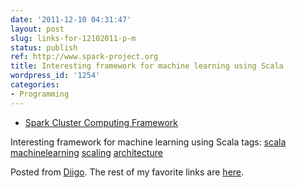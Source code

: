 ```yaml
---
date: '2011-12-10 04:31:47'
layout: post
slug: links-for-12102011-p-m
status: publish
ref: http://www.spark-project.org
title: Interesting framework for machine learning using Scala
wordpress_id: '1254'
categories:
- Programming
---
```



  * [Spark Cluster Computing Framework](http://www.spark-project.org)


Interesting framework for machine learning using Scala
 tags:                      [scala](http://www.diigo.com/user/eobrain/scala)            [machinelearning](http://www.diigo.com/user/eobrain/machinelearning)            [scaling](http://www.diigo.com/user/eobrain/scaling)            [architecture](http://www.diigo.com/user/eobrain/architecture)


Posted from [Diigo](http://www.diigo.com). The rest of my favorite links are [here](http://www.diigo.com/user/eobrain).
